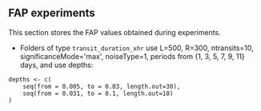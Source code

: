 ## FAP experiments

This section stores the FAP values obtained during experiments.

- Folders of type `transit_duration_xhr` use L=500, R=300, ntransits=10, significanceMode='max', noiseType=1, periods from {1, 3, 5, 7, 9, 11} days, and use depths:

```
depths <- c(
    seq(from = 0.005, to = 0.03, length.out=30),
    seq(from = 0.031, to = 0.1, length.out=10)
)
```
